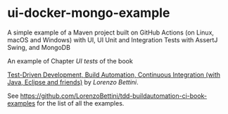 # ui-docker-mongo-example
A simple example of a Maven project built on GitHub Actions (on Linux, macOS and Windows) with UI, UI Unit and Integration Tests with AssertJ Swing, and MongoDB

An example of Chapter _UI tests_ of the book

[Test-Driven Development, Build Automation, Continuous Integration (with Java, Eclipse and friends)](https://leanpub.com/tdd-buildautomation-ci)
by _Lorenzo Bettini_.

See https://github.com/LorenzoBettini/tdd-buildautomation-ci-book-examples for the list of all the examples.
